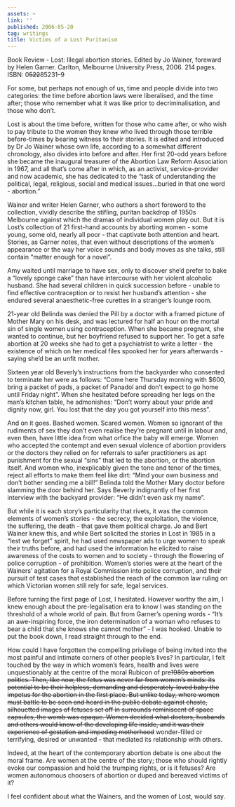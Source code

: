 ```yaml
---
assets: ~
link: ''
published: 2006-05-20
tag: writings
title: Victims of a Lost Puritanism
---
```

Book Review - Lost: Illegal abortion stories. Edited by Jo Wainer,
foreward by Helen Garner. Carlton, Melbourne University Press, 2006. 214
pages. ISBN: 0~~522~~85231–9

For some, but perhaps not enough of us, time and people divide into two
categories: the time before abortion laws were liberalised, and the time
after; those who remember what it was like prior to decriminalisation,
and those who don’t.

Lost is about the time before, written for those who came after, or who
wish to pay tribute to the women they knew who lived through those
terrible before-times by bearing witness to their stories. It is edited
and introduced by Dr Jo Wainer whose own life, according to a somewhat
different chronology, also divides into before and after. Her first
20-odd years before she became the inaugural treasurer of the Abortion
Law Reform Association in 1967, and all that’s come after in which, as
an activist, service-provider and now academic, she has dedicated to the
“task of understanding the political, legal, religious, social and
medical issues…buried in that one word - abortion.”

Wainer and writer Helen Garner, who authors a short foreword to the
collection, vividly describe the stifling, puritan backdrop of 1950s
Melbourne against which the dramas of individual women play out. But it
is Lost’s collection of 21 first-hand accounts by aborting women - some
young, some old, nearly all poor - that captivate both attention and
heart. Stories, as Garner notes, that even without descriptions of the
women’s appearance or the way her voice sounds and body moves as she
talks, still contain “matter enough for a novel”.

Amy waited until marriage to have sex, only to discover she’d prefer to
bake a “lovely sponge cake” than have intercourse with her violent
alcoholic husband. She had several children in quick succession before -
unable to find effective contraception or to resist her husband’s
attention - she endured several anaesthetic-free curettes in a
stranger’s lounge room.

21-year old Belinda was denied the Pill by a doctor with a framed
picture of Mother Mary on his desk, and was lectured for half an hour on
the mortal sin of single women using contraception. When she became
pregnant, she wanted to continue, but her boyfriend refused to support
her. To get a safe abortion at 20 weeks she had to get a psychiatrist to
write a letter - the existence of which on her medical files spooked her
for years afterwards - saying she’d be an unfit mother.

Sixteen year old Beverly’s instructions from the backyarder who
consented to terminate her were as follows: “Come here Thursday morning
with $600, bring a packet of pads, a packet of Panadol and don’t expect
to go home until Friday night”. When she hesitated before spreading her
legs on the man’s kitchen table, he admonishes: “Don’t worry about your
pride and dignity now, girl. You lost that the day you got yourself into
this mess”.

And on it goes. Bashed women. Scared women. Women so ignorant of the
rudiments of sex they don’t even realise they’re pregnant until in
labour and, even then, have little idea from what orfice the baby will
emerge. Women who accepted the contempt and even sexual violence of
abortion providers or the doctors they relied on for referrals to safer
practitioners as apt punishment for the sexual “sins” that led to the
abortion, or the abortion itself. And women who, inexplicably given the
tone and tenor of the times, reject all efforts to make them feel like
dirt: “Mind your own business and don’t bother sending me a bill!”
Belinda told the Mother Mary doctor before slamming the door behind her.
Says Beverly indignantly of her first interview with the backyard
provider: “He didn’t even ask my name”.

But while it is each story’s particularity that rivets, it was the
common elements of women’s stories - the secrecy, the exploitation, the
violence, the suffering, the death - that gave them political charge. Jo
and Bert Wainer knew this, and while Bert solicited the stories in Lost
in 1985 in a “lest we forget” spirit, he had used newspaper ads to urge
women to speak their truths before, and had used the information he
elicited to raise awareness of the costs to women and to society -
through the flowering of police corruption - of prohibition. Women’s
stories were at the heart of the Wainers’ agitation for a Royal
Commission into police corruption, and their pursuit of test cases that
established the reach of the common law ruling on which Victorian women
still rely for safe, legal services.

Before turning the first page of Lost, I hesitated. However worthy the
aim, I knew enough about the pre-legalisation era to know I was standing
on the threshold of a whole world of pain. But from Garner’s opening
words - “It’s an awe-inspiring force, the iron determination of a woman
who refuses to bear a child that she knows she cannot mother” - I was
hooked. Unable to put the book down, I read straight through to the end.

How could I have forgotten the compelling privilege of being invited
into the most painful and intimate corners of other people’s lives? In
particular, I felt touched by the way in which women’s fears, health and
lives were unquestionably at the centre of the moral Rubicon of
pre~~1980s abortion politics. Then, like now, the fetus was never far
from women’s minds: its potential to be their helpless, demanding and
desperately-loved baby the impetus for the abortion in the first place.
But unlike today, where women must battle to be seen and heard in the
public debate against chaste, silhouetted images of fetuses set off in
surrounds reminiscent of space capsules, the womb was opaque. Women
decided what doctors, husbands and others would know of the developing
life inside, and it was their experience of gestation and impeding
motherhood~~ wonder-filled or terrifying, desired or unwanted - that
mediated its relationship with others.

Indeed, at the heart of the contemporary abortion debate is one about
the moral frame. Are women at the centre of the story; those who should
rightly evoke our compassion and hold the trumping rights, or is it
fetuses? Are women autonomous choosers of abortion or duped and bereaved
victims of it?

I feel confident about what the Wainers, and the women of Lost, would
say.
